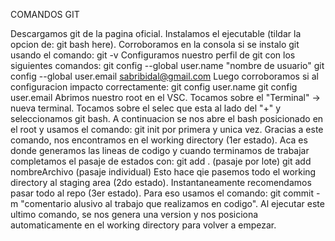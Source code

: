 COMANDOS GIT

Descargamos git de la pagina oficial.
Instalamos el ejecutable (tildar la opcion de: git bash here).
Corroboramos en la consola si se instalo git usando el comando: git -v
Configuramos nuestro perfil de git con los siguientes comandos:
    git config --global user.name "nombre de usuario"
    git config --global user.email sabribidal@gmail.com
Luego corroboramos si al configuracion impacto correctamente:
    git config user.name
    git config user.email
Abrimos nuestro root en el VSC.
Tocamos sobre el "Terminal" -> nueva terminal.
Tocamos sobre el selec que esta al lado del "+" y seleccionamos git bash.
A continuacion se nos abre el bash posicionado en el root y usamos el comando: git init por primera y unica vez.
Gracias a este comando, nos encontramos en el working directory (1er estado). Aca es donde generamos las lineas de codigo y cuando terminamos de trabajar completamos el pasaje de estados con:
    git add . (pasaje por lote)
    git add nombreArchivo (pasaje individual)
Esto hace qie pasemos todo el working directory al staging area (2do estado).
Instantaneamente recomendamos pasar todo al repo (3er estado). Para eso usamos el comando:
    git commit -m "comentario alusivo al trabajo que realizamos en codigo".
Al ejecutar este ultimo comando, se nos genera una version y nos posiciona automaticamente en el working directory para volver a empezar.